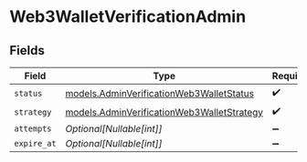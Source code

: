 # Web3WalletVerificationAdmin


## Fields

| Field                                                                                          | Type                                                                                           | Required                                                                                       | Description                                                                                    | Example                                                                                        |
| ---------------------------------------------------------------------------------------------- | ---------------------------------------------------------------------------------------------- | ---------------------------------------------------------------------------------------------- | ---------------------------------------------------------------------------------------------- | ---------------------------------------------------------------------------------------------- |
| `status`                                                                                       | [models.AdminVerificationWeb3WalletStatus](../models/adminverificationweb3walletstatus.md)     | :heavy_check_mark:                                                                             | N/A                                                                                            | verified                                                                                       |
| `strategy`                                                                                     | [models.AdminVerificationWeb3WalletStrategy](../models/adminverificationweb3walletstrategy.md) | :heavy_check_mark:                                                                             | N/A                                                                                            | admin                                                                                          |
| `attempts`                                                                                     | *Optional[Nullable[int]]*                                                                      | :heavy_minus_sign:                                                                             | N/A                                                                                            | 0                                                                                              |
| `expire_at`                                                                                    | *Optional[Nullable[int]]*                                                                      | :heavy_minus_sign:                                                                             | N/A                                                                                            | 1620000000                                                                                     |